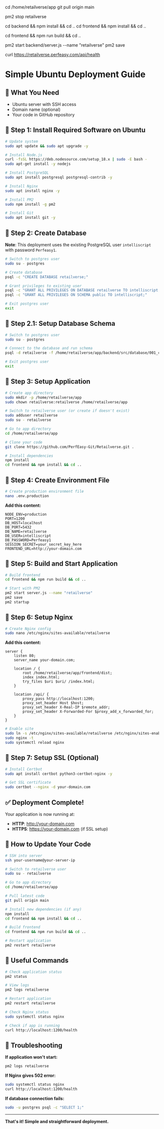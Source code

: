 

cd /home/retailverse/app
git pull origin main

pm2 stop retailverse

cd backend && npm install && cd ..
cd frontend && npm install && cd ..

cd frontend && npm run build && cd ..

pm2 start backend/server.js --name "retailverse"
pm2 save

curl https://retailverse.perfeasy.com/api/health

# Simple Ubuntu Deployment Guide

## 🎯 **What You Need**
- Ubuntu server with SSH access
- Domain name (optional)
- Your code in GitHub repository

## 🚀 **Step 1: Install Required Software on Ubuntu**

```bash
# Update system
sudo apt update && sudo apt upgrade -y

# Install Node.js
curl -fsSL https://deb.nodesource.com/setup_18.x | sudo -E bash -
sudo apt-get install -y nodejs

# Install PostgreSQL
sudo apt install postgresql postgresql-contrib -y

# Install Nginx
sudo apt install nginx -y

# Install PM2
sudo npm install -g pm2

# Install Git
sudo apt install git -y
```

## 🚀 **Step 2: Create Database**

**Note**: This deployment uses the existing PostgreSQL user `intelliscript` with password `Perfeasy1`.

```bash
# Switch to postgres user
sudo su - postgres

# Create database
psql -c "CREATE DATABASE retailverse;"

# Grant privileges to existing user
psql -c "GRANT ALL PRIVILEGES ON DATABASE retailverse TO intelliscript;"
psql -c "GRANT ALL PRIVILEGES ON SCHEMA public TO intelliscript;"

# Exit postgres user
exit
```

## 🚀 **Step 2.1: Setup Database Schema**

```bash
# Switch to postgres user
sudo su - postgres

# Connect to the database and run schema
psql -d retailverse -f /home/retailverse/app/backend/src/database/001_create_complete_schema.sql

# Exit postgres user
exit
```

## 🚀 **Step 3: Setup Application**

```bash
# Create app directory
sudo mkdir -p /home/retailverse/app
sudo chown retailverse:retailverse /home/retailverse/app

# Switch to retailverse user (or create if doesn't exist)
sudo adduser retailverse
sudo su - retailverse

# Go to app directory
cd /home/retailverse/app

# Clone your code
git clone https://github.com/PerfEasy-Git/Retailverse.git .

# Install dependencies
npm install
cd frontend && npm install && cd ..
```

## 🚀 **Step 4: Create Environment File**

```bash
# Create production environment file
nano .env.production
```

**Add this content:**
```env
NODE_ENV=production
PORT=1200
DB_HOST=localhost
DB_PORT=5432
DB_NAME=retailverse
DB_USER=intelliscript
DB_PASSWORD=Perfeasy1
SESSION_SECRET=your_secret_key_here
FRONTEND_URL=http://your-domain.com
```

## 🚀 **Step 5: Build and Start Application**

```bash
# Build frontend
cd frontend && npm run build && cd ..

# Start with PM2
pm2 start server.js --name "retailverse"
pm2 save
pm2 startup
```

## 🚀 **Step 6: Setup Nginx**

```bash
# Create Nginx config
sudo nano /etc/nginx/sites-available/retailverse
```

**Add this content:**
```nginx
server {
    listen 80;
    server_name your-domain.com;

    location / {
        root /home/retailverse/app/frontend/dist;
        index index.html;
        try_files $uri $uri/ /index.html;
    }

    location /api/ {
        proxy_pass http://localhost:1200;
        proxy_set_header Host $host;
        proxy_set_header X-Real-IP $remote_addr;
        proxy_set_header X-Forwarded-For $proxy_add_x_forwarded_for;
    }
}
```

```bash
# Enable site
sudo ln -s /etc/nginx/sites-available/retailverse /etc/nginx/sites-enabled/
sudo nginx -t
sudo systemctl reload nginx
```

## 🚀 **Step 7: Setup SSL (Optional)**

```bash
# Install Certbot
sudo apt install certbot python3-certbot-nginx -y

# Get SSL certificate
sudo certbot --nginx -d your-domain.com
```

## ✅ **Deployment Complete!**

Your application is now running at:
- **HTTP**: http://your-domain.com
- **HTTPS**: https://your-domain.com (if SSL setup)

## 🔄 **How to Update Your Code**

```bash
# SSH into server
ssh your-username@your-server-ip

# Switch to retailverse user
sudo su - retailverse

# Go to app directory
cd /home/retailverse/app

# Pull latest code
git pull origin main

# Install new dependencies (if any)
npm install
cd frontend && npm install && cd ..

# Build frontend
cd frontend && npm run build && cd ..

# Restart application
pm2 restart retailverse
```

## 🔧 **Useful Commands**

```bash
# Check application status
pm2 status

# View logs
pm2 logs retailverse

# Restart application
pm2 restart retailverse

# Check Nginx status
sudo systemctl status nginx

# Check if app is running
curl http://localhost:1200/health
```

## 🚨 **Troubleshooting**

**If application won't start:**
```bash
pm2 logs retailverse
```

**If Nginx gives 502 error:**
```bash
sudo systemctl status nginx
curl http://localhost:1200/health
```

**If database connection fails:**
```bash
sudo -u postgres psql -c "SELECT 1;"
```

---

**That's it! Simple and straightforward deployment.**
